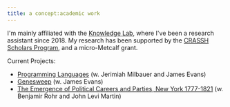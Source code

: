 ```yaml
---
title: a concept:academic work
---
```


I'm mainly affiliated with the [Knowledge Lab](https://www.knowledgelab.org/), where I've been a research assistant since 2018. My research has been supported by the [CRASSH Scholars Program](https://ccrf.uchicago.edu/undergraduate-research/crassh-research-scholars), and a micro-Metcalf grant. 

Current Projects: 
- [Programming Languages](https://www.knowledgelab.org/funding_opportunities/postdoctoral_position_in_how_programming_languages_shape_thought/) (w. Jerimiah Milbauer and James Evans)
- [Genesweep](https://en.wikipedia.org/wiki/GeneSweep) (w. James Evans)
- [The Emergence of Political Careers and Parties, New York 1777-1821](https://www.nsf.gov/awardsearch/showAward?AWD_ID=2001930) (w. Benjamir Rohr and John Levi Martin)